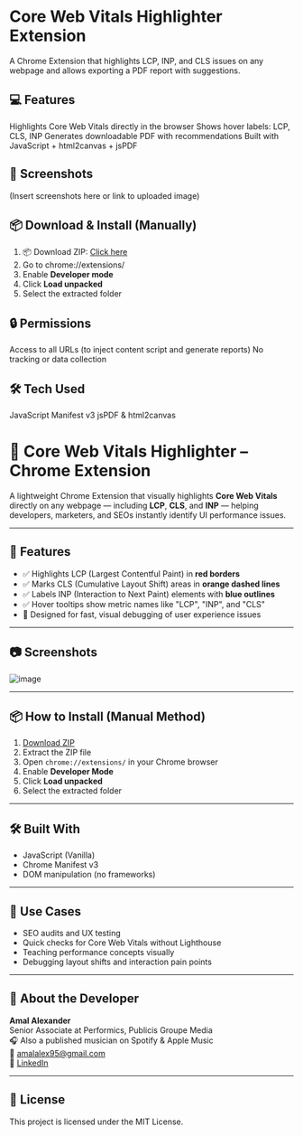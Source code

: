 # Core Web Vitals Highlighter Extension

A Chrome Extension that highlights LCP, INP, and CLS issues on any webpage and allows exporting a PDF report with suggestions.

## 💻 Features
Highlights Core Web Vitals directly in the browser
Shows hover labels: LCP, CLS, INP
Generates downloadable PDF with recommendations
Built with JavaScript + html2canvas + jsPDF

## 📸 Screenshots
(Insert screenshots here or link to uploaded image)

## 📦 Download & Install (Manually)
1. 📦 Download ZIP: [Click here](https://github.com/amal-alexander/core-web-vital-extension/archive/refs/heads/main.zip)
2. Go to chrome://extensions/
3. Enable **Developer mode**
4. Click **Load unpacked**
5. Select the extracted folder

## 🔒 Permissions
Access to all URLs (to inject content script and generate reports)
No tracking or data collection

## 🛠 Tech Used
JavaScript
Manifest v3
jsPDF & html2canvas
# 🧩 Core Web Vitals Highlighter – Chrome Extension

A lightweight Chrome Extension that visually highlights **Core Web Vitals** directly on any webpage — including **LCP**, **CLS**, and **INP** — helping developers, marketers, and SEOs instantly identify UI performance issues.

---

## 🚀 Features

- ✅ Highlights LCP (Largest Contentful Paint) in **red borders**
- ✅ Marks CLS (Cumulative Layout Shift) areas in **orange dashed lines**
- ✅ Labels INP (Interaction to Next Paint) elements with **blue outlines**
- ✅ Hover tooltips show metric names like "LCP", "INP", and "CLS"
- 🧠 Designed for fast, visual debugging of user experience issues

---

## 📷 Screenshots

![image](https://github.com/user-attachments/assets/d3cba094-6f6d-41c8-b325-54ecb3d34d4a)


---

## 📦 How to Install (Manual Method)

1. [Download ZIP](https://github.com/amal-alexander/core-web-vital-extension/archive/refs/heads/main.zip)
2. Extract the ZIP file
3. Open `chrome://extensions/` in your Chrome browser
4. Enable **Developer Mode**
5. Click **Load unpacked**
6. Select the extracted folder

---

## 🛠 Built With

- JavaScript (Vanilla)
- Chrome Manifest v3
- DOM manipulation (no frameworks)

---

## 🎯 Use Cases

- SEO audits and UX testing  
- Quick checks for Core Web Vitals without Lighthouse  
- Teaching performance concepts visually  
- Debugging layout shifts and interaction pain points

---

## 🙋 About the Developer

**Amal Alexander**  
Senior Associate at Performics, Publicis Groupe Media  
🎧 Also a published musician on Spotify & Apple Music  
📧 amalalex95@gmail.com  
🔗  <a href="https://www.linkedin.com/in/amal-alexander-305780131/" target="_blank">
  LinkedIn
</a>


---

## 📜 License

This project is licensed under the MIT License.
